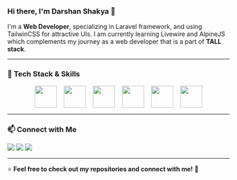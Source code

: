 ### Hi there, I'm Darshan Shakya 👋

I'm a **Web Developer**, specializing in Laravel framework, and using TailwinCSS for attractive UIs. I am currently learning Livewire and AlpineJS which complements my journey as a web developer that is a part of **TALL stack**.  

---

### 🔧 Tech Stack & Skills

<p style="display: flex; justify-content: center; align-items: center; 	gap: 16px; color:white;">
  
<img src="https://cdn.jsdelivr.net/gh/devicons/devicon@latest/icons/tailwindcss/tailwindcss-original.svg" width="50" height="50"/>
<img src="https://cdn.jsdelivr.net/gh/devicons/devicon@latest/icons/alpinejs/alpinejs-original.svg" width="50" height="50"/>
<img src="https://cdn.jsdelivr.net/gh/devicons/devicon@latest/icons/laravel/laravel-original.svg" width="50" height="50"/>
<img src="https://cdn.jsdelivr.net/gh/devicons/devicon@latest/icons/livewire/livewire-original-wordmark.svg" width="50" height="50"/>
<img src="https://cdn.jsdelivr.net/gh/devicons/devicon@latest/icons/php/php-original.svg" width="50" height="50"/>          
<img src="https://cdn.jsdelivr.net/gh/devicons/devicon@latest/icons/git/git-original-wordmark.svg" width="50" height="50"/>
          
</p>

---

### 📫 Connect with Me

<p align="left">
  <a href="https://github.com/PappaMYST"><img src="https://img.shields.io/badge/GitHub-%23181717.svg?style=for-the-badge&logo=github&logoColor=white" /></a>
  <a href="https://www.linkedin.com/in/darshanshakyaz/"><img src="https://img.shields.io/badge/LinkedIn-%230077B5.svg?style=for-the-badge&logo=linkedin&logoColor=white" /></a>
  <a href="mailto:darshanshakya111@gmail.com"><img src="https://img.shields.io/badge/Email-D14836?style=for-the-badge&logo=gmail&logoColor=white" /></a>
</p>

---

⭐ **Feel free to check out my repositories and connect with me!** 🚀




